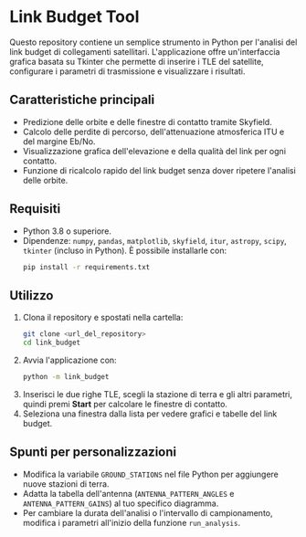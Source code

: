 # Link Budget Tool

Questo repository contiene un semplice strumento in Python per l'analisi del link budget di collegamenti satellitari. L'applicazione offre un'interfaccia grafica basata su Tkinter che permette di inserire i TLE del satellite, configurare i parametri di trasmissione e visualizzare i risultati.

## Caratteristiche principali
- Predizione delle orbite e delle finestre di contatto tramite Skyfield.
- Calcolo delle perdite di percorso, dell'attenuazione atmosferica ITU e del margine Eb/No.
- Visualizzazione grafica dell'elevazione e della qualità del link per ogni contatto.
- Funzione di ricalcolo rapido del link budget senza dover ripetere l'analisi delle orbite.

## Requisiti
- Python 3.8 o superiore.
- Dipendenze: `numpy`, `pandas`, `matplotlib`, `skyfield`, `itur`, `astropy`, `scipy`, `tkinter` (incluso in Python). È possibile installarle con:
  ```bash
  pip install -r requirements.txt
  ```

## Utilizzo
1. Clona il repository e spostati nella cartella:
   ```bash
   git clone <url_del_repository>
   cd link_budget
   ```
2. Avvia l'applicazione con:
   ```bash
   python -m link_budget
   ```
3. Inserisci le due righe TLE, scegli la stazione di terra e gli altri parametri, quindi premi **Start** per calcolare le finestre di contatto.
4. Seleziona una finestra dalla lista per vedere grafici e tabelle del link budget.

## Spunti per personalizzazioni
- Modifica la variabile `GROUND_STATIONS` nel file Python per aggiungere nuove stazioni di terra.
- Adatta la tabella dell'antenna (`ANTENNA_PATTERN_ANGLES` e `ANTENNA_PATTERN_GAINS`) al tuo specifico diagramma.
- Per cambiare la durata dell'analisi o l'intervallo di campionamento, modifica i parametri all'inizio della funzione `run_analysis`.
